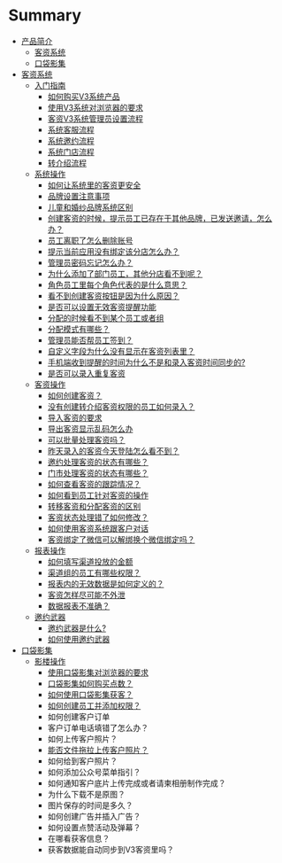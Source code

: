 # Summary

* [产品简介](README.md)
  * [客资系统](ke-zi-xi-tong.md)
  * [口袋影集](kou-dai-ying-ji.md)
* [客资系统](ke-zi-xi-tong.md)
  * [入门指南](ke-zi-xi-tong/ru-men-zhi-nan.md)
    * [如何购买V3系统产品](如何购买V3系统产品.md)
    * [使用V3系统对浏览器的要求](使用V3系统对浏览器的要求.md)
    * [客资V3系统管理员设置流程](客资V3系统管理员设置流程.md)
    * [系统客服流程](系统客服流程.md)
    * [系统邀约流程](系统邀约流程.md)
    * [系统门店流程](系统门店流程.md)
    * [转介绍流程](转介绍流程.md)
  * [系统操作](ke-zi-xi-tong/xi-tong-cao-zuo.md)
    * [如何让系统里的客资更安全](如何让系统里的客资更安全.md)
    * [品牌设置注意事项](品牌设置注意事项.md)
    * [儿童和婚纱品牌系统区别](儿童和婚纱品牌系统区别.md)
    * [创建客资的时候，提示员工已存在于其他品牌，已发送邀请，怎么办？](创建员工时提示员工已存在于其他品牌.md)
    * [员工离职了怎么删除账号](员工离职了怎么删除账号.md)
    * [提示当前应用没有绑定该分店怎么办？](提示当前应用没有绑定该分店.md)
    * [管理员密码忘记怎么办？](管理员密码忘记怎么办？.md)
    * [为什么添加了部门员工，其他分店看不到呢？](为什么添加了部门员工，其他分店看不到呢？.md)
    * [角色员工里每个角色代表的是什么意思？](角色员工里每个角色代表的是什么意思？.md)
    * [看不到创建客资按钮是因为什么原因？](看不到创建客资按钮是因为什么原因？.md)
    * [是否可以设置无效客资提醒功能](是否可以设置无效客资提醒功能.md)
    * [分配的时候看不到某个员工或者组](分配的时候看不到某个员工或者组.md)
    * [分配模式有哪些？](分配模式有哪些？.md)
    * [管理员能否帮员工签到？](管理员能否帮员工签到？.md)
    * [自定义字段为什么没有显示在客资列表里？](自定义字段为什么没有显示在客资列表里？.md)
    * [手机端收到提醒的时间为什么不是和录入客资时间同步的?](手机端提醒注意事项.md)
    * [是否可以录入重复客资](是否可以录入重复客资.md)
  * [客资操作](ke-zi-xi-tong/ke-zi-cao-zuo.md)
    * [如何创建客资？](如何创建客资？.md)
    * [没有创建转介绍客资权限的员工如何录入？](没有创建转介绍客资权限的员工如何录入？.md)
    * [导入客资的要求](导入客资的要求.md)
    * [导出客资显示乱码怎么办](导出客资显示乱码怎么办.md)
    * [可以批量处理客资吗？](可以批量处理客资吗？.md)
    * [昨天录入的客资今天登陆怎么看不到？](昨天录入的客资今天登陆怎么看不到？.md)
    * [邀约处理客资的状态有哪些？](邀约处理客资的状态有哪些？.md)
    * [门市处理客资的状态有哪些？](门市处理客资的状态有哪些？.md)
    * [如何查看客资的跟踪情况？](如何查看客资的跟踪情况？.md)
    * [如何看到员工针对客资的操作](如何看到员工针对客资的操作.md)
    * [转移客资和分配客资的区别](转移客资和分配客资的区别.md)
    * [客资状态处理错了如何修改？](客资状态处理错了如何修改？.md)
    * [如何使用客资系统跟客户对话](如何使用客资系统跟客户对话.md)
    * [客资绑定了微信可以解绑换个微信绑定吗？](客资绑定了微信可以解绑换个微信绑定吗？.md)
  * [报表操作](ke-zi-xi-tong/bao-biao-cao-zuo.md)
    * [如何填写渠道投放的金额](如何填写渠道投放的金额.md)
    * [渠道组的员工有哪些权限？](渠道组的员工有哪些权限？.md)
    * [报表内的无效数据是如何定义的？](报表内的无效数据是如何定义的？.md)
    * [客资怎样尽可能不外泄](客资怎样尽可能不外泄.md)
    * [数据报表不准确？](数据报表不准确？.md)
  * [邀约武器](ke-zi-xi-tong/yao-yue-wu-qi.md)
    * [邀约武器是什么?](ke-zi-xi-tong/yao-yue-wu-qi/yao-yue-wu-qi-shi-shi-4e483f.md)
    * [如何使用邀约武器](ke-zi-xi-tong/yao-yue-wu-qi/ru-he-shi-yong-yao-yue-wu-qi.md)
* [口袋影集](kou-dai-ying-ji.md)
  * [影楼操作](kou-dai-ying-ji/ying-lou-cao-zuo.md)
    * [使用口袋影集对浏览器的要求](kou-dai-ying-ji/ying-lou-cao-zuo/shi-yong-kou-dai-ying-ji-dui-liu-lan-qi-de-yao-qiu.md)
    * [口袋影集如何购买点数？](kou-dai-ying-ji/ying-lou-cao-zuo/kou-dai-ying-ji-ru-he-gou-mai-dian-shu-ff1f.md)
    * [如何使用口袋影集获客？](kou-dai-ying-ji/ying-lou-cao-zuo/ru-he-shi-yong-kou-dai-ying-ji-huo-ke-ff1f.md)
    * [如何创建员工并添加权限？](kou-dai-ying-ji/ying-lou-cao-zuo/ru-he-chuang-jian-yuan-gong-bing-tian-jia-quan-xian-ff1f.md)
    * 如何创建客户订单
    * 客户订单电话填错了怎么办？
    * 如何上传客户照片？
    * [能否文件拖拉上传客户照片？](kou-dai-ying-ji/ying-lou-cao-zuo/neng-fou-wen-jian-tuo-la-shang-chuan-ke-hu-zhao-pian-ff1f.md)
    * 如何给到客户照片？
    * 如何添加公众号菜单指引？
    * 如何通知客户底片上传完成或者请柬相册制作完成？
    * 为什么下载不是原图？
    * 图片保存的时间是多久？
    * 如何创建广告并插入广告？
    * 如何设置点赞活动及弹幕？
    * 在哪看获客信息？
    * 获客数据能自动同步到V3客资里吗？

